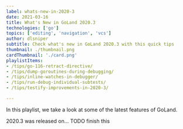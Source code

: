 ```yaml
---
label: whats-new-in-2020-3
date: 2021-03-16
title: What's New in GoLand 2020.3
technologies: ['go']
topics: ['editing', 'navigation', 'vcs']
author: dlsniper
subtitle: Check what's new in GoLand 2020.3 with this quick tips
thumbnail: ./thumbnail.png
cardThumbnail: './card.png'
playlistItems:
- /tips/go-116-retract-directive/
- /tips/dump-goroutines-during-debugging/
- /tips/inline-watches-in-debugger/
- /tips/run-debug-individual-subtests/
- /tips/testify-improvements-in-2020-3/

---
```


In this playlist, we take a look at some of the latest features of GoLand.

2020.3 was released on...
 TODO finish this
